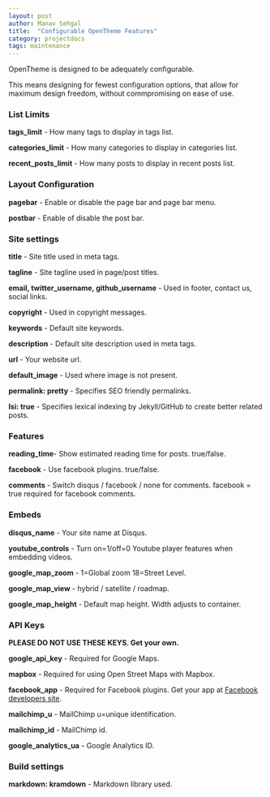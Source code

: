 ```yaml
---
layout: post
author: Manav Sehgal
title:  "Configurable OpenTheme Features"
category: projectdocs
tags: maintenance
---
```


OpenTheme is designed to be adequately configurable. 

This means designing for fewest configuration options, that allow for maximum design freedom, without commpromising on ease of use.

### List Limits

**tags_limit** - How many tags to display in tags list.

**categories_limit** - How many categories to display in categories list.

**recent_posts_limit** - How many posts to display in recent posts list.

### Layout Configuration

**pagebar** - Enable or disable the page bar and page bar menu.

**postbar** - Enable of disable the post bar.

### Site settings

**title** - Site title used in meta tags.

**tagline** - Site tagline used in page/post titles.

**email, twitter_username, github_username** - Used in footer, contact us, social links.

**copyright** - Used in copyright messages.

**keywords** - Default site keywords.

**description** - Default site description used in meta tags.

**url** - Your website url.

**default_image** - Used where image is not present.

**permalink: pretty** - Specifies SEO friendly permalinks.

**lsi: true** - Specifies lexical indexing by Jekyll/GitHub to create better related posts.

### Features

**reading_time**- Show estimated reading time for posts. true/false.

**facebook** - Use facebook plugins. true/false.

**comments** - Switch disqus / facebook / none for comments. facebook = true required for facebook comments.

### Embeds

**disqus_name** - Your site name at Disqus.

**youtube_controls** - Turn on=1/off=0 Youtube player features when embedding videos.

**google_map_zoom** - 1=Global zoom 18=Street Level.

**google_map_view** - hybrid / satellite / roadmap.

**google_map_height** - Default map height. Width adjusts to container.

### API Keys

**PLEASE DO NOT USE THESE KEYS. Get your own.**

**google_api_key** - Required for Google Maps.

**mapbox** - Required for using Open Street Maps with Mapbox.

**facebook_app** - Required for Facebook plugins. Get your app at [Facebook developers site](https://developers.facebook.com/).

**mailchimp_u** - MailChimp u=unique identification.

**mailchimp_id** - MailChimp id.

**google_analytics_ua** - Google Analytics ID.

### Build settings

**markdown: kramdown** - Markdown library used.
